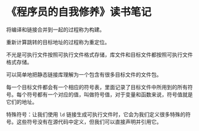 # 《程序员的自我修养》读书笔记

将编译和链接合并到一起的过程称为构建。

重新计算跳转的目标地址的过程称为重定位。

不光是可执行文件按照可执行文件格式存储，库文件和目标文件都按照可执行文件格式存储。

可以简单地把静态链接库理解为一个包含有很多目标文件的文件包。

每一个目标文件都会有一个相应的符号表，里面记录了目标文件中所用到的所有符号。每个符号都有一个对应的值，叫做符号值，对于变量和函数来说，符号值就是它们的地址。

特殊符号：让我们使用 `ld` 链接生成可执行文件时，它会为我们定义很多特殊的符号。这些符号没有在源代码中定义，但我们可以直接声明并引用它。

